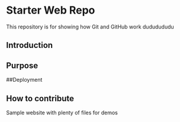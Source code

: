 # Starter Web Repo

This repository is for showing how Git and GitHub work
dududududu

## Introduction

## Purpose

##Deployment

## How to contribute
Sample website with plenty of files for demos